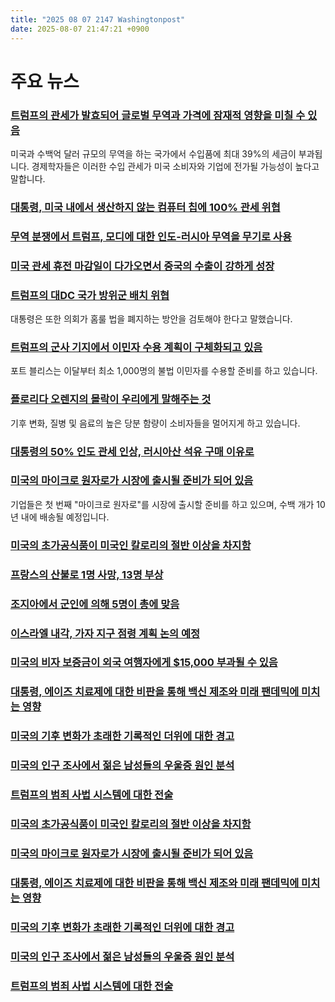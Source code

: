 ```yaml
---
title: "2025 08 07 2147 Washingtonpost"
date: 2025-08-07 21:47:21 +0900
---
```


# 주요 뉴스

### [트럼프의 관세가 발효되어 글로벌 무역과 가격에 잠재적 영향을 미칠 수 있음](https://www.washingtonpost.com/business/2025/08/07/trump-tariffs-global-trade/)
미국과 수백억 달러 규모의 무역을 하는 국가에서 수입품에 최대 39%의 세금이 부과됩니다. 경제학자들은 이러한 수입 관세가 미국 소비자와 기업에 전가될 가능성이 높다고 말합니다.

### [대통령, 미국 내에서 생산하지 않는 컴퓨터 칩에 100% 관세 위협](https://www.washingtonpost.com/technology/2025/08/06/trump-apple-investment-chips-tariffs-cook/)

### [무역 분쟁에서 트럼프, 모디에 대한 인도-러시아 무역을 무기로 사용](https://www.washingtonpost.com/world/2025/08/07/india-russia-oil-tariffs-trump-modi/)

### [미국 관세 휴전 마감일이 다가오면서 중국의 수출이 강하게 성장](https://www.washingtonpost.com/world/2025/08/07/china-exports-tariff-truce-deadline/)

### [트럼프의 대DC 국가 방위군 배치 위협](https://www.washingtonpost.com/dc-md-va/2025/08/06/trump-dc-takeover-national-guard-crime/)
대통령은 또한 의회가 홈룰 법을 폐지하는 방안을 검토해야 한다고 말했습니다.

### [트럼프의 군사 기지에서 이민자 수용 계획이 구체화되고 있음](https://www.washingtonpost.com/immigration/2025/08/07/trump-fort-bliss-migrants-detention/)
포트 블리스는 이달부터 최소 1,000명의 불법 이민자를 수용할 준비를 하고 있습니다.

### [플로리다 오렌지의 몰락이 우리에게 말해주는 것](https://www.washingtonpost.com/climate-environment/2025/08/07/orange-juice-collapse-citrus-greening/)
기후 변화, 질병 및 음료의 높은 당분 함량이 소비자들을 멀어지게 하고 있습니다.

### [대통령의 50% 인도 관세 인상, 러시아산 석유 구매 이유로](https://www.washingtonpost.com/business/2025/08/06/trump-hikes-tariffs-on-india/)

### [미국의 마이크로 원자로가 시장에 출시될 준비가 되어 있음](https://www.washingtonpost.com/business/2025/08/06/nuclear-power-clean-energy-climate-change/)
기업들은 첫 번째 "마이크로 원자로"를 시장에 출시할 준비를 하고 있으며, 수백 개가 10년 내에 배송될 예정입니다.

### [미국의 초가공식품이 미국인 칼로리의 절반 이상을 차지함](https://www.washingtonpost.com/health/2025/08/07/ultra-processed-foods-cdc-data/)

### [프랑스의 산불로 1명 사망, 13명 부상](https://www.washingtonpost.com/world/2025/08/06/france-wildfire-aude-climate-change/)

### [조지아에서 군인에 의해 5명이 총에 맞음](https://www.washingtonpost.com/nation/2025/08/06/shooting-fort-stewart-base-georgia/)

### [이스라엘 내각, 가자 지구 점령 계획 논의 예정](https://www.washingtonpost.com/world/2025/08/07/israel-gaza-occupation-hamas-netanyahu-zamir/)

### [미국의 비자 보증금이 외국 여행자에게 $15,000 부과될 수 있음](https://www.washingtonpost.com/travel/2025/08/04/state-visa-bonds-overstay-rates/)

### [대통령, 에이즈 치료제에 대한 비판을 통해 백신 제조와 미래 팬데믹에 미치는 영향](https://www.washingtonpost.com/health/2025/08/06/rfk-jr-mrna-vaccine-criticism/)

### [미국의 기후 변화가 초래한 기록적인 더위에 대한 경고](https://www.washingtonpost.com/weather/2025/08/06/record-heat-southwest-phoenix/)

### [미국의 인구 조사에서 젊은 남성들의 우울증 원인 분석](https://www.washingtonpost.com/opinions/2025/08/07/housing-costs-young-men-democrats/)

### [트럼프의 범죄 사법 시스템에 대한 전술](https://www.washingtonpost.com/politics/2025/08/06/trump-criminal-justice-judges-political-enemies/)

### [미국의 초가공식품이 미국인 칼로리의 절반 이상을 차지함](https://www.washingtonpost.com/health/2025/08/07/ultra-processed-foods-cdc-data/)

### [미국의 마이크로 원자로가 시장에 출시될 준비가 되어 있음](https://www.washingtonpost.com/business/2025/08/06/nuclear-power-clean-energy-climate-change/)

### [대통령, 에이즈 치료제에 대한 비판을 통해 백신 제조와 미래 팬데믹에 미치는 영향](https://www.washingtonpost.com/health/2025/08/06/rfk-jr-mrna-vaccine-criticism/)

### [미국의 기후 변화가 초래한 기록적인 더위에 대한 경고](https://www.washingtonpost.com/weather/2025/08/06/record-heat-southwest-phoenix/)

### [미국의 인구 조사에서 젊은 남성들의 우울증 원인 분석](https://www.washingtonpost.com/opinions/2025/08/07/housing-costs-young-men-democrats/)

### [트럼프의 범죄 사법 시스템에 대한 전술](https://www.washingtonpost.com/politics/2025/08/06/trump-criminal-justice-judges-political-enemies/)